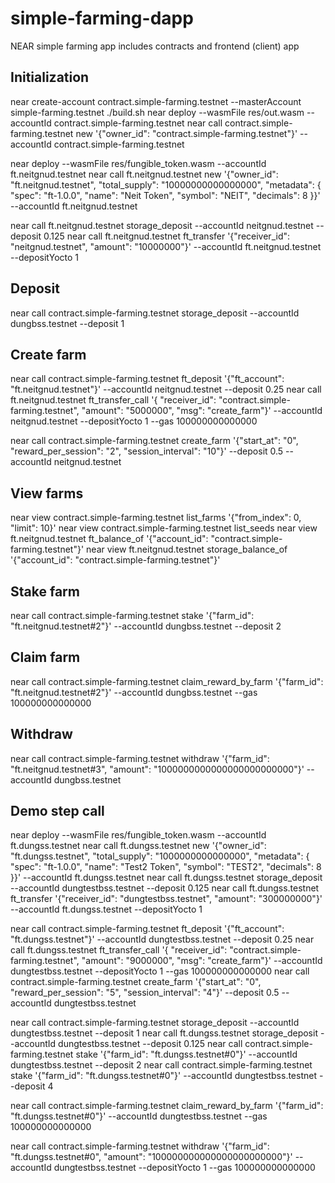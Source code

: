 # simple-farming-dapp
NEAR simple farming app includes contracts and frontend (client) app

## Initialization
near create-account contract.simple-farming.testnet --masterAccount simple-farming.testnet
./build.sh
near deploy --wasmFile res/out.wasm --accountId contract.simple-farming.testnet
near call contract.simple-farming.testnet new '{"owner_id": "contract.simple-farming.testnet"}' --accountId contract.simple-farming.testnet

near deploy --wasmFile res/fungible_token.wasm --accountId ft.neitgnud.testnet
near call ft.neitgnud.testnet new '{"owner_id": "ft.neitgnud.testnet", "total_supply": "10000000000000000", "metadata": { "spec": "ft-1.0.0", "name": "Neit Token", "symbol": "NEIT", "decimals": 8 }}' --accountId ft.neitgnud.testnet

near call ft.neitgnud.testnet storage_deposit --accountId neitgnud.testnet --deposit 0.125
near call ft.neitgnud.testnet ft_transfer '{"receiver_id": "neitgnud.testnet", "amount": "10000000"}' --accountId ft.neitgnud.testnet --depositYocto 1

## Deposit
near call contract.simple-farming.testnet storage_deposit --accountId dungbss.testnet --deposit 1

## Create farm
near call contract.simple-farming.testnet ft_deposit '{"ft_account": "ft.neitgnud.testnet"}' --accountId neitgnud.testnet --deposit 0.25
near call ft.neitgnud.testnet ft_transfer_call '{ "receiver_id": "contract.simple-farming.testnet", "amount": "5000000", "msg": "create_farm"}' --accountId neitgnud.testnet --depositYocto 1 --gas 100000000000000

near call contract.simple-farming.testnet create_farm '{"start_at": "0", "reward_per_session": "2", "session_interval": "10"}' --deposit 0.5 --accountId neitgnud.testnet

## View farms
near view contract.simple-farming.testnet list_farms '{"from_index": 0, "limit": 10}'
near view contract.simple-farming.testnet list_seeds 
near view ft.neitgnud.testnet ft_balance_of '{"account_id": "contract.simple-farming.testnet"}'
near view ft.neitgnud.testnet storage_balance_of '{"account_id": "contract.simple-farming.testnet"}'

## Stake farm
near call contract.simple-farming.testnet stake '{"farm_id": "ft.neitgnud.testnet#2"}' --accountId dungbss.testnet --deposit 2

## Claim farm
near call contract.simple-farming.testnet claim_reward_by_farm '{"farm_id": "ft.neitgnud.testnet#2"}' --accountId dungbss.testnet --gas 100000000000000

## Withdraw
near call contract.simple-farming.testnet withdraw '{"farm_id": "ft.neitgnud.testnet#3", "amount": "1000000000000000000000000"}' --accountId dungbss.testnet

## Demo step call
near deploy --wasmFile res/fungible_token.wasm --accountId ft.dungss.testnet
near call ft.dungss.testnet new '{"owner_id": "ft.dungss.testnet", "total_supply": "1000000000000000", "metadata": { "spec": "ft-1.0.0", "name": "Test2 Token", "symbol": "TEST2", "decimals": 8 }}' --accountId ft.dungss.testnet
near call ft.dungss.testnet storage_deposit --accountId dungtestbss.testnet --deposit 0.125
near call ft.dungss.testnet ft_transfer '{"receiver_id": "dungtestbss.testnet", "amount": "300000000"}' --accountId ft.dungss.testnet --depositYocto 1

near call contract.simple-farming.testnet ft_deposit '{"ft_account": "ft.dungss.testnet"}' --accountId dungtestbss.testnet --deposit 0.25
near call ft.dungss.testnet ft_transfer_call '{ "receiver_id": "contract.simple-farming.testnet", "amount": "9000000", "msg": "create_farm"}' --accountId dungtestbss.testnet --depositYocto 1 --gas 100000000000000
near call contract.simple-farming.testnet create_farm '{"start_at": "0", "reward_per_session": "5", "session_interval": "4"}' --deposit 0.5 --accountId dungtestbss.testnet

near call contract.simple-farming.testnet storage_deposit --accountId dungtestbss.testnet --deposit 1
near call ft.dungss.testnet storage_deposit --accountId dungtestbss.testnet --deposit 0.125
near call contract.simple-farming.testnet stake '{"farm_id": "ft.dungss.testnet#0"}' --accountId dungtestbss.testnet --deposit 2
near call contract.simple-farming.testnet stake '{"farm_id": "ft.dungss.testnet#0"}' --accountId dungtestbss.testnet --deposit 4

near call contract.simple-farming.testnet claim_reward_by_farm '{"farm_id": "ft.dungss.testnet#0"}' --accountId dungtestbss.testnet --gas 100000000000000

near call contract.simple-farming.testnet withdraw '{"farm_id": "ft.dungss.testnet#0", "amount": "100000000000000000000000"}' --accountId dungtestbss.testnet --depositYocto 1 --gas 100000000000000
